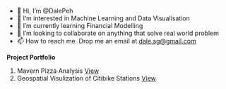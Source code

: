 - 👋 Hi, I’m @DalePeh
- 👀 I’m interested in Machine Learning and Data Visualisation
- 🌱 I’m currently learning Financial Modelling
- 💞️ I’m looking to collaborate on anything that solve real world problem
- 📫 How to reach me. Drop me an email at dale.sg@gmail.com

**Project Portfolio**

1. Mavern Pizza Analysis [View](https://github.com/DalePeh/DalePeh/blob/main/pizza-sales-analysis.ipynb)
2. Geospatial Visulization of Citibike Stations [View](https://github.com/DalePeh/DalePeh/blob/main/citibike-2211-geospatial-visualization.ipynb)

<!---
DalePeh/DalePeh is a ✨ special ✨ repository because its `README.md` (this file) appears on your GitHub profile.
You can click the Preview link to take a look at your changes.
--->
